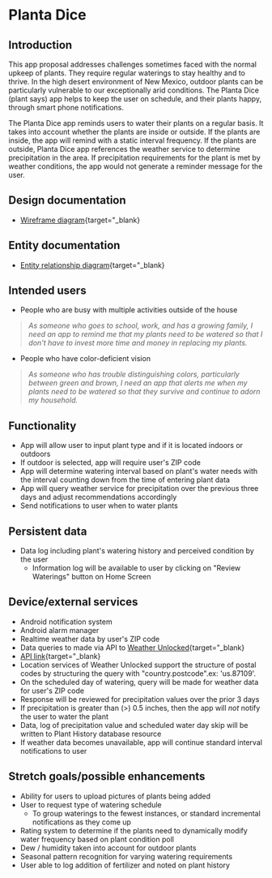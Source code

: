 # Planta Dice

## Introduction
This app proposal addresses challenges sometimes faced with the normal upkeep of plants. They require regular waterings to stay healthy and to thrive. In the high desert environment of New Mexico, outdoor plants can be particularly vulnerable to our exceptionally arid conditions. The Planta Dice (plant says) app helps to keep the user on schedule, and their plants happy, through smart phone notifications.

The Planta Dice app reminds users to water their plants on a regular basis. It takes into account whether the plants are inside or outside. If the plants are inside, the app will remind with a static interval frequency. If the plants are outside, Planta Dice app references the weather service to determine precipitation in the area. If precipitation requirements for the plant is met by weather conditions, the app would not generate a reminder message for the user.

## Design documentation

* [Wireframe diagram](wireframe.md){target="_blank}

## Entity documentation

* [Entity relationship diagram](erd.md){target="_blank}

## Intended users

* People who are busy with multiple activities outside of the house

>_As someone who goes to school, work, and has a growing family, I need an app to remind me that my plants need to be watered so that I don't have to invest more time and money in replacing my plants._  

* People who have color-deficient vision

>_As someone who has trouble distinguishing colors, particularly between green and brown, I need an app that alerts me when my plants need to be watered so that they survive and continue to adorn my household._

## Functionality

* App will allow user to input plant type and if it is located indoors or outdoors
* If outdoor is selected, app will require user's ZIP code
* App will determine watering interval based on plant's water needs with the interval counting down from the time of entering plant data
* App will query weather service for precipitation over the previous three days and adjust recommendations accordingly
* Send notifications to user when to water plants


## Persistent data

* Data log including plant's watering history and perceived condition by the user
    * Information log will be available to user by clicking on "Review Waterings" button on Home Screen


## Device/external services

* Android notification system
* Android alarm manager
* Realtime weather data by user's ZIP code
* Data queries to made via API to [Weather Unlocked](https://developer.weatherunlocked.com/documentation/localweather){target="_blank}
* [API link](http://api.weatherunlocked.com/){target="_blank}
* Location services of Weather Unlocked support the structure of postal codes by structuring the query with "country.postcode".ex: 'us.87109'.
* On the scheduled day of watering, query will be made for weather data for user's ZIP code
* Response will be reviewed for precipitation values over the prior 3 days
* If precipitation is greater than (>) 0.5 inches, then the app will _not_ notify the user to water the plant
* Data, log of precipitation value and scheduled water day skip will be written to Plant History database resource
* If weather data becomes unavailable, app will continue standard interval notifications to user

## Stretch goals/possible enhancements

* Ability for users to upload pictures of plants being added
* User to request type of watering schedule
  - To group waterings to the fewest instances, or standard incremental notifications as they come up
* Rating system to determine if the plants need to dynamically modify water frequency based on plant condition poll
* Dew / humidity taken into account for outdoor plants
* Seasonal pattern recognition for varying watering requirements
* User able to log addition of fertilizer and noted on plant history
